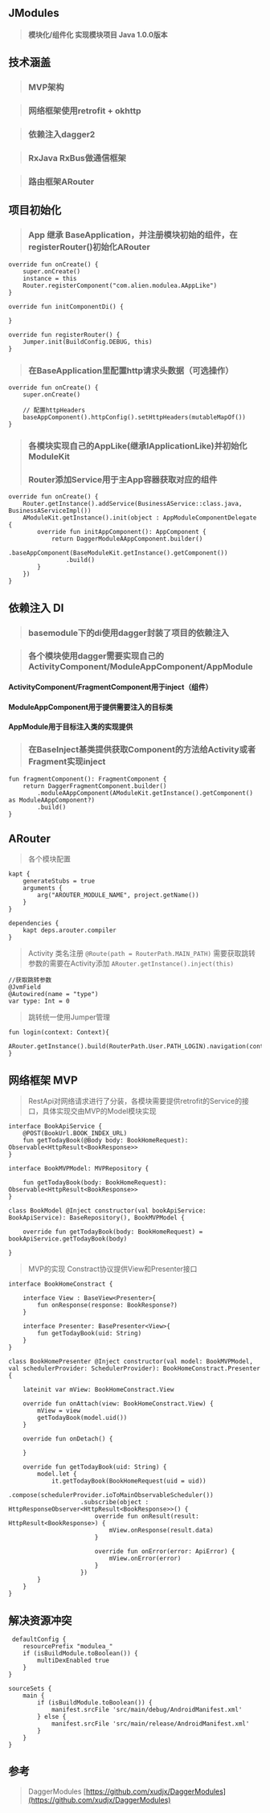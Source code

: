 ## JModules

> #### 模块化/组件化 实现模块项目 Java 1.0.0版本  

## 技术涵盖

>### MVP架构

>### 网络框架使用retrofit + okhttp

>### 依赖注入dagger2

>### RxJava RxBus做通信框架

>### 路由框架ARouter

## 项目初始化

> ### App 继承 BaseApplication，并注册模块初始的组件，在registerRouter()初始化ARouter

	override fun onCreate() {
        super.onCreate()
        instance = this
        Router.registerComponent("com.alien.modulea.AAppLike")
    }

    override fun initComponentDi() {

    }

    override fun registerRouter() {
        Jumper.init(BuildConfig.DEBUG, this)
    }

> ### 在BaseApplication里配置http请求头数据（可选操作）

	override fun onCreate() {
        super.onCreate()

        // 配置httpHeaders
        baseAppComponent().httpConfig().setHttpHeaders(mutableMapOf())
    }

> ### 各模块实现自己的AppLike(继承IApplicationLike)并初始化ModuleKit 
> ### Router添加Service用于主App容器获取对应的组件

	override fun onCreate() {
        Router.getInstance().addService(BusinessAService::class.java, BusinessAServiceImpl())
        AModuleKit.getInstance().init(object : AppModuleComponentDelegate {
            override fun initAppComponent(): AppComponent {
                return DaggerModuleAAppComponent.builder()
                    .baseAppComponent(BaseModuleKit.getInstance().getComponent())
                    .build()
            }
        })
    }

## 依赖注入 DI

> ### basemodule下的di使用dagger封装了项目的依赖注入

> ### 各个模块使用dagger需要实现自己的ActivityComponent/ModuleAppComponent/AppModule

#### ActivityComponent/FragmentComponent用于inject（组件）
#### ModuleAppComponent用于提供需要注入的目标类
#### AppModule用于目标注入类的实现提供

> ### 在BaseInject基类提供获取Component的方法给Activity或者Fragment实现inject

	fun fragmentComponent(): FragmentComponent {
        return DaggerFragmentComponent.builder()
            .moduleAAppComponent(AModuleKit.getInstance().getComponent() as ModuleAAppComponent?)
            .build()
    }

## ARouter

> 各个模块配置
	
	kapt {
	    generateStubs = true
	    arguments {
	        arg("AROUTER_MODULE_NAME", project.getName())
	    }
	}

	dependencies {
	    kapt deps.arouter.compiler
	}

> Activity 类名注册 `@Route(path = RouterPath.MAIN_PATH)`  需要获取跳转参数的需要在Activity添加 `ARouter.getInstance().inject(this)`

	//获取跳转参数
	@JvmField
    @Autowired(name = "type")
    var type: Int = 0

> 跳转统一使用Jumper管理

	fun login(context: Context){
        ARouter.getInstance().build(RouterPath.User.PATH_LOGIN).navigation(context)
    }

## 网络框架 MVP
> RestApi对网络请求进行了分装，各模块需要提供retrofit的Service的接口，具体实现交由MVP的Model模块实现

	interface BookApiService {
	    @POST(BookUrl.BOOK_INDEX_URL)
	    fun getTodayBook(@Body body: BookHomeRequest): Observable<HttpResult<BookResponse>>
	}

	interface BookMVPModel: MVPRepository {

    	fun getTodayBook(body: BookHomeRequest): Observable<HttpResult<BookResponse>>
	}

	class BookModel @Inject constructor(val bookApiService: BookApiService): BaseRepository(), BookMVPModel {

    	override fun getTodayBook(body: BookHomeRequest) = bookApiService.getTodayBook(body)

	}

> MVP的实现 Constract协议提供View和Presenter接口

	interface BookHomeConstract {

	    interface View : BaseView<Presenter>{
	        fun onResponse(response: BookResponse?)
	    }
	
	    interface Presenter: BasePresenter<View>{
	        fun getTodayBook(uid: String)
	    }
	}

	class BookHomePresenter @Inject constructor(val model: BookMVPModel, val schedulerProvider: SchedulerProvider): BookHomeConstract.Presenter {

	    lateinit var mView: BookHomeConstract.View
	
	    override fun onAttach(view: BookHomeConstract.View) {
	        mView = view
	        getTodayBook(model.uid())
	    }
	
	    override fun onDetach() {
	
	    }
	
	    override fun getTodayBook(uid: String) {
	        model.let {
	            it.getTodayBook(BookHomeRequest(uid = uid))
	                    .compose(schedulerProvider.ioToMainObservableScheduler())
	                    .subscribe(object : HttpResponseObserver<HttpResult<BookResponse>>() {
	                        override fun onResult(result: HttpResult<BookResponse>) {
	                            mView.onResponse(result.data)
	                        }
	
	                        override fun onError(error: ApiError) {
	                            mView.onError(error)
	                        }
	                    })
	        }
	    }
	}

## 解决资源冲突
	
	 defaultConfig {
        resourcePrefix "modulea_"
        if (isBuildModule.toBoolean()) {
            multiDexEnabled true
        }
    }

	sourceSets {
        main {
            if (isBuildModule.toBoolean()) {
                manifest.srcFile 'src/main/debug/AndroidManifest.xml'
            } else {
                manifest.srcFile 'src/main/release/AndroidManifest.xml'
            }
        }
    }

	
		

## 参考
>DaggerModules [https://github.com/xudjx/DaggerModules](https://github.com/xudjx/DaggerModules)
			
